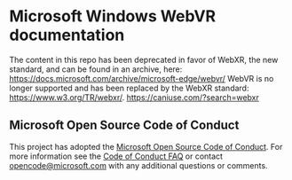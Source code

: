 # Microsoft Windows WebVR documentation

The content in this repo has been deprecated in favor of WebXR, the new standard, and can be found in an archive, here: https://docs.microsoft.com/archive/microsoft-edge/webvr/
WebVR is no longer supported and has been replaced by the WebXR standard: https://www.w3.org/TR/webxr/. https://caniuse.com/?search=webxr

## Microsoft Open Source Code of Conduct
This project has adopted the [Microsoft Open Source Code of Conduct](https://opensource.microsoft.com/codeofconduct/).
For more information see the [Code of Conduct FAQ](https://opensource.microsoft.com/codeofconduct/faq/) or contact [opencode@microsoft.com](mailto:opencode@microsoft.com) with any additional questions or comments.

